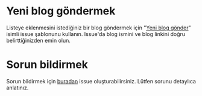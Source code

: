 # Yeni blog göndermek

Listeye eklenmesini istediğiniz bir blog göndermek için "[Yeni blog gönder](https://github.com/Abdullah-V/Turkce-Bloglar/issues/new?assignees=&labels=&template=submit-blog.yml&title=Yeni+blog+ekleme+iste%C4%9Fi)" isimli issue şablonunu kullanın. Issue'da blog ismini ve blog linkini doğru belirttiğinizden emin olun.


# Sorun bildirmek

Sorun bildirmek için [buradan](https://github.com/Abdullah-V/Turkce-Bloglar/issues/new) issue oluşturabilirsiniz. Lütfen sorunu detaylıca anlatınız.
